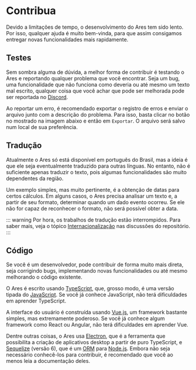 <script setup>
import FlexImage from '../components/FlexImage.vue';
</script>

# Contribua

Devido a limitações de tempo, o desenvolvimento do Ares tem sido lento. Por isso, qualquer ajuda é muito bem-vinda, para que assim consigamos entregar novas funcionalidades mais rapidamente.

## Testes
Sem sombra alguma de dúvida, a melhor forma de contribuir é testando o Ares e reportando qualquer problema que você encontrar. Seja um bug, uma funcionalidade que não funciona como deveria ou até mesmo um texto mal escrito, qualquer coisa que você achar que pode ser melhorada pode ser reportada no [Discord](https://discord.gg/tNQbrqbmdK).

Ao reportar um erro, é recomendado exportar o registro de erros e enviar o arquivo junto com a descrição do problema. Para isso, basta clicar no botão no mostrado na imagem abaixo e então em `Exportar`. O arquivo será salvo num local de sua preferência.

<FlexImage src="/screenshots/error-log.png" alt="Registro de erros" />

## Tradução
Atualmente o Ares só está disponível em português do Brasil, mas a ideia é que ele seja eventualmente traduzido para outras línguas. No entanto, não é suficiente apenas traduzir o texto, pois algumas funcionalidades são muito dependentes da região.

Um exemplo simples, mas muito pertinente, é a obtenção de datas para certos cálculos. Em alguns casos, o Ares precisa analisar um texto e, a partir de seu formato, determinar quando um dado evento ocorreu. Se ele não for capaz de reconhecer o formato, não será possível obter a data.

::: warning
Por hora, os trabalhos de tradução estão interrompidos. Para saber mais, veja o tópico [Internacionalização](https://github.com/ferreira-tb/ares/discussions/328) nas discussões do repositório.
:::

## Código
Se você é um desenvolvedor, pode contribuir de forma muito mais direta, seja corrigindo bugs, implementando novas funcionalidades ou até mesmo melhorando o código existente.

O Ares é escrito usando [TypeScript](https://www.typescriptlang.org/), que, grosso modo, é uma versão tipada do [JavaScript](https://developer.mozilla.org/en-US/docs/Web/JavaScript). Se você já conhece JavaScript, não terá dificuldades em aprender TypeScript.

A interface do usuário é construída usando [Vue.js](https://vuejs.org/), um framework bastante simples, mas extremamente poderoso. Se você já conhece algum framework como React ou Angular, não terá dificuldades em aprender Vue.

Dentre outras coisas, o Ares usa [Electron](https://www.electronjs.org/), que é a ferramenta que possibilita a criação de aplicativos desktop a partir de puro TypeScript, e [Sequelize](https://sequelize.org/) (versão 6), que é um [ORM](https://pt.wikipedia.org/wiki/Mapeamento_objeto-relacional) para [Node.js](https://nodejs.org/en). Embora não seja necessário conhecê-los para contribuir, é recomendado que você ao menos leia a documentação deles.